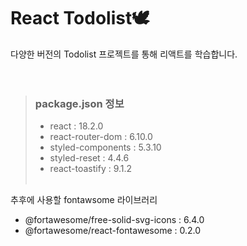 # React Todolist🕊

다양한 버전의 Todolist 프로젝트를 통해 리액트를 학습합니다.
<br/><br/><br/>

> ### package.json 정보
> + react : 18.2.0
> + react-router-dom : 6.10.0
> + styled-components : 5.3.10
> + styled-reset : 4.4.6
> + react-toastify : 9.1.2
<br/><br/>

추후에 사용할 fontawsome 라이브러리
+ @fortawesome/free-solid-svg-icons : 6.4.0
+ @fortawesome/react-fontawesome : 0.2.0

